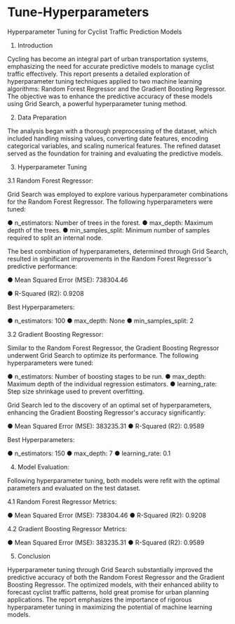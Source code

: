# Tune-Hyperparameters

Hyperparameter Tuning for Cyclist Traffic Prediction Models

1. Introduction

Cycling has become an integral part of urban transportation systems, emphasizing the need for accurate predictive models to manage cyclist traffic effectively. This report presents a detailed exploration of hyperparameter tuning techniques applied to two machine learning algorithms: Random Forest Regressor and the Gradient Boosting Regressor. The objective was to enhance the predictive accuracy of these models using Grid Search, a powerful hyperparameter tuning method.

2. Data Preparation

The analysis began with a thorough preprocessing of the dataset, which included handling missing values, converting date features, encoding categorical variables, and scaling numerical features. The refined dataset served as the foundation for training and evaluating the predictive models.

3. Hyperparameter Tuning

3.1 Random Forest Regressor:

Grid Search was employed to explore various hyperparameter combinations for the Random Forest Regressor. The following hyperparameters were tuned:

●	n_estimators: Number of trees in the forest.
●	max_depth: Maximum depth of the trees.
●	min_samples_split: Minimum number of samples required to split an internal node.

The best combination of hyperparameters, determined through Grid Search, resulted in significant improvements in the Random Forest Regressor's predictive performance:

●	Mean Squared Error (MSE): 738304.46

●	R-Squared (R2): 0.9208

Best Hyperparameters:

●	n_estimators: 100
●	max_depth: None
●	min_samples_split: 2

3.2 Gradient Boosting Regressor:

Similar to the Random Forest Regressor, the Gradient Boosting Regressor underwent Grid Search to optimize its performance. The following hyperparameters were tuned:

●	n_estimators: Number of boosting stages to be run.
●	max_depth: Maximum depth of the individual regression estimators.
●	learning_rate: Step size shrinkage used to prevent overfitting.

Grid Search led to the discovery of an optimal set of hyperparameters, enhancing the Gradient Boosting Regressor's accuracy significantly:

●	Mean Squared Error (MSE): 383235.31
●	R-Squared (R2): 0.9589

Best Hyperparameters:

●	n_estimators: 150
●	max_depth: 7
●	learning_rate: 0.1

4. Model Evaluation:

Following hyperparameter tuning, both models were refit with the optimal parameters and evaluated on the test dataset.

4.1 Random Forest Regressor Metrics:

●	Mean Squared Error (MSE): 738304.46
●	R-Squared (R2): 0.9208

4.2 Gradient Boosting Regressor Metrics:

●	Mean Squared Error (MSE): 383235.31
●	R-Squared (R2): 0.9589

5. Conclusion

Hyperparameter tuning through Grid Search substantially improved the predictive accuracy of both the Random Forest Regressor and the Gradient Boosting Regressor. The optimized models, with their enhanced ability to forecast cyclist traffic patterns, hold great promise for urban planning applications. The report emphasizes the importance of rigorous hyperparameter tuning in maximizing the potential of machine learning models.

